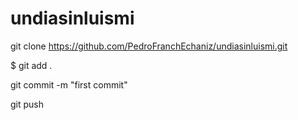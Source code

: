 # undiasinluismi



git clone https://github.com/PedroFranchEchaniz/undiasinluismi.git

$ git add .

 git commit -m "first commit"

 git push


